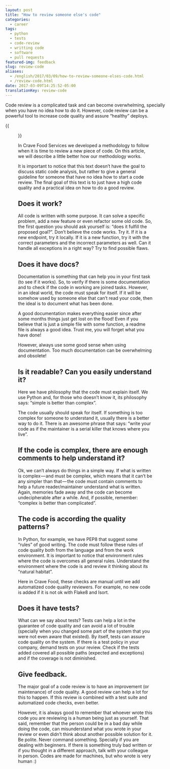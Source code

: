 ```yaml
---
layout: post
title: "How to review someone else's code"
categories:
  - career
tags:
  - python
  - tests 
  - code-review 
  - writting code
  - software
  - pull requests
featured-img: feedback
slug: review-code
aliases: 
  - /english/2017/03/09/how-to-review-someone-elses-code.html
  - /review-code.html
date: 2017-03-09T14:25:52-05:00
translationKey: review-code
---
```


Code review is a complicated task and can become overwhelming, specially when you have no idea how to do it.
However, code review can be a powerful tool to increase code quality and assure “healthy” deploys.
<!--more-->

{{<figure src="https://cdn-images-1.medium.com/max/800/1*EFsX-ndhmx4CFsI98zSvKA.gif#center" caption="Me in my new office :)">}}

In Crave Food Services we developed a methodology to follow when it is time to review a new piece of code. On this article, we will describe a little better how our methodology works.

It is important to notice that this text doesn’t have the goal to discuss static code analysis, but rather to give
a general guideline for someone that have no idea how to start a code review.
The final goal of this text is to just have a high code quality and a practical idea on how to do a good review.


## Does it work?

All code is written with some purpose. It can solve a specific problem, add a new feature or even refactor
 some old code. So, the first question you should ask yourself is: “does it fulfill the proposed goal?”. Don’t 
believe the code works. Try it. If it is a new endpoint, try it locally. If it is a new function, try it with the correct parameters and the incorrect parameters as well. Can it handle all exceptions in a right way? Try to find possible flaws.

## Does it have docs?

Documentation is something that can help you in your first task (to see if it works). So, to verify if there 
is some documentation and to check if the code in working are joined tasks.
 However, in an ideal world, the code must speak for itself. If it will be somehow used by someone else that
 can’t read your code, then the ideal is to document what has been done.

A good documentation makes everything easier since after some months things just get lost on the flood! Even if you believe that is just a simple file with some function, a readme file is always a good idea. Trust me, you will forget what you have done!

However, always use some good sense when using documentation. Too much documentation can be overwhelming and obsolete!


## Is it readable? Can you easily understand it?

Here we have philosophy that the code must explain itself. We use Python and, for those who doesn’t know it,
its philosophy says: “simple is better than complex”.

The code usually should speak for itself. If something is too complex for someone to understand it, usually
there is a better way to do it. There is an awesome phrase that says: “write your code as if the 
maintainer is 
a serial killer that knows where you live”.

## If the code is complex, there are enough comments to help understand it?

Ok, we can’t always do things in a simple way. If what is written is complex — and must be complex, which means 
that it can’t be any simpler than that — the code must contain comments to help a future reader/maintainer 
understand what is written. Again, memories fade away and the code can become undecipherable after a while. 
And, if possible, remember: “complex is better than complicated”.

## The code is according the quality patterns?

In Python, for example, we have PEP8 that suggest some “rules” of good writing. The code must follow these rules 
of code quality both from the language and from the work environment. It is important to notice that environment 
rules where the code is overcomes all general rules. Understand the environment where the code is and review it thinking about its “natural habitat”.

Here in Crave Food, these checks are manual until we add automatized code quality reviewers. For example, no 
new code is added if it is not ok with Flake8 and Isort.

## Does it have tests?

What can we say about tests? Tests can help a lot in the guarantee of code quality and can avoid a lot of trouble (specially when you changed some part of the system that you were not even aware that existed). By itself, tests can assure code quality on the system. If there is a test policy in your company, demand tests on your review. Check if the tests added covered all possible paths (expected and exceptions) and if the coverage is not diminished.

## Give feedback.

The major goal of a code review is to have an improvement (or maintenance) of code quality. A good review can help a lot for this to happen. If this review is combined with a test suite and automatized code checks, even better.

However, it is always good to remember that whoever wrote this code you are reviewing is a human being just as yourself. That said, remember that the person could be in a bad day while doing the code, can misunderstand what you wrote in your review or even didn’t think about another possible solution for it. Be polite. Never command something. Specially if you are dealing with beginners. If there is something truly bad written or if you thought in a different approach, talk with your colleague in person. Codes are made for machines, but who wrote is very human :)
